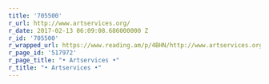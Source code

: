 ```yaml
---
title: '705500'
r_url: http://www.artservices.org/
r_date: 2017-02-13 06:09:08.686000000 Z
r_id: '705500'
r_wrapped_url: https://www.reading.am/p/4BHN/http://www.artservices.org/
r_page_id: '517972'
r_page_title: "• Artservices •"
r_title: "• Artservices •"
---
```


